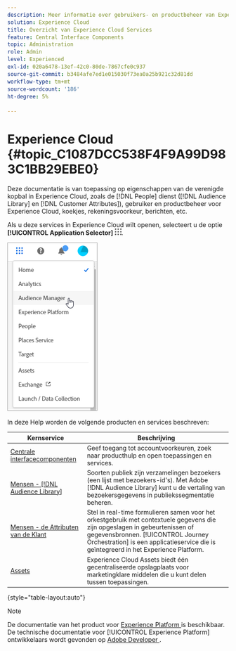```yaml
---
description: Meer informatie over gebruikers- en productbeheer van Experiencen Cloud, Personen (soorten publiek en klantkenmerken), Journey Orchestration, Aanbiedingen, Plaatsen, Experience Platform en Mobiele services.
solution: Experience Cloud
title: Overzicht van Experience Cloud Services
feature: Central Interface Components
topic: Administration
role: Admin
level: Experienced
exl-id: 020a6478-13ef-42c0-80de-7867cfe0c937
source-git-commit: b3484afe7ed1e015030f73ea0a25b921c32d81dd
workflow-type: tm+mt
source-wordcount: '186'
ht-degree: 5%

---
```


# Experience Cloud {#topic_C1087DCC538F4F9A99D983C1BB29EBE0}

Deze documentatie is van toepassing op eigenschappen van de verenigde kopbal in Experience Cloud, zoals de [!DNL People] dienst ([!DNL Audience Library] en [!DNL Customer Attributes]), gebruiker en productbeheer voor Experience Cloud, koekjes, rekeningsvoorkeur, berichten, etc.

Als u deze services in Experience Cloud wilt openen, selecteert u de optie **[!UICONTROL Application Selector]**
![ de selecteur van de Diensten ](../assets/menu-icon.png).

![ de diensten van het Experience Cloud ](../assets/platform-core-services.png)

In deze Help worden de volgende producten en services beschreven:

| Kernservice | Beschrijving |
|--- |--- |
| [ Centrale interfacecomponenten ](../experience-cloud.md) | Geef toegang tot accountvoorkeuren, zoek naar producthulp en open toepassingen en services. |
| [ Mensen -  [!DNL Audience Library]](audiences/overview.md) | Soorten publiek zijn verzamelingen bezoekers (een lijst met bezoekers-id&#39;s). Met Adobe [!DNL Audience Library] kunt u de vertaling van bezoekersgegevens in publiekssegmentatie beheren. |
| [ Mensen - de Attributen van de Klant ](customer-attributes/attributes.md) | Stel in real-time formulieren samen voor het orkestgebruik met contextuele gegevens die zijn opgeslagen in gebeurtenissen of gegevensbronnen. [!UICONTROL Journey Orchestration] is een applicatieservice die is geïntegreerd in het Experience Platform. |
| [ Assets ](assets/experience-cloud-assets.md) | Experience Cloud Assets biedt één gecentraliseerde opslagplaats voor marketingklare middelen die u kunt delen tussen toepassingen. |

{style="table-layout:auto"}

>[!NOTE]
>
>De documentatie van het product voor [ Experience Platform ](https://experienceleague.adobe.com/docs/experience-platform/landing/home.html) is beschikbaar. De technische documentatie voor [!UICONTROL Experience Platform] ontwikkelaars wordt gevonden op [ Adobe Developer ](https://developer.adobe.com/apis).
